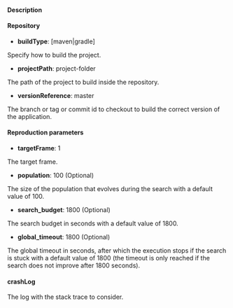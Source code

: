 #### Description

#### Repository

- **buildType**: [maven|gradle]

Specify how to build the project.

- **projectPath**: project-folder

The path of the project to build inside the repository.

- **versionReference**: master

The branch or tag or commit id to checkout to build the correct version of the application.

#### Reproduction parameters

- **targetFrame**: 1

 The target frame.

- **population**: 100 (Optional)

The size of the population that evolves during the search with a default value of 100.

- **search_budget**: 1800 (Optional)

The search budget in seconds with a default value of 1800.

- **global_timeout**: 1800 (Optional)

The global timeout in seconds, after which the execution stops if the search is stuck with a default value of 1800 (the timeout is only reached if the search does not improve after 1800 seconds).

#### crashLog

The log with the stack trace to consider.
